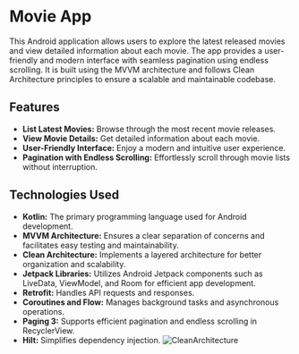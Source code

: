 # Movie App

This Android application allows users to explore the latest released movies and view detailed information about each movie. The app provides a user-friendly and modern interface with seamless pagination using endless scrolling. It is built using the MVVM architecture and follows Clean Architecture principles to ensure a scalable and maintainable codebase.

## Features
- **List Latest Movies:** Browse through the most recent movie releases.
- **View Movie Details:** Get detailed information about each movie.
- **User-Friendly Interface:** Enjoy a modern and intuitive user experience.
- **Pagination with Endless Scrolling:** Effortlessly scroll through movie lists without interruption.

## Technologies Used
- **Kotlin:** The primary programming language used for Android development.
- **MVVM Architecture:** Ensures a clear separation of concerns and facilitates easy testing and maintainability.
- **Clean Architecture:** Implements a layered architecture for better organization and scalability.
- **Jetpack Libraries:** Utilizes Android Jetpack components such as LiveData, ViewModel, and Room for efficient app development.
- **Retrofit:** Handles API requests and responses.
- **Coroutines and Flow:** Manages background tasks and asynchronous operations.
- **Paging 3:** Supports efficient pagination and endless scrolling in RecyclerView.
- **Hilt:** Simplifies dependency injection.
![CleanArchitecture](https://github.com/user-attachments/assets/efa874ee-067c-4acd-99f5-05cc865ea5f3)
